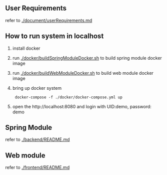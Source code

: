## User Requirements

refer to [./document/userRequirements.md](./document/userRequirements.md)

## How to run system in localhost
1. install docker 
2. run [./docker/buildSpringModuleDocker.sh](./docker/buildSpringModuleDocker.sh) to build spring module docker image
3. run [./docker/buildWebModuleDocker.sh](./docker/buildWebModuleDocker.sh) to build web module docker image
4. bring up docker system 
    
        docker-compose -f ./docker/docker-compose.yml up
5. open the http://localhost:8080 and login with UID:demo, password: demo    
    
## Spring Module

refer to [./backend/README.md](./backend/README.md)


## Web module

refer to [./frontend/README.md](./frontend/README.md)



